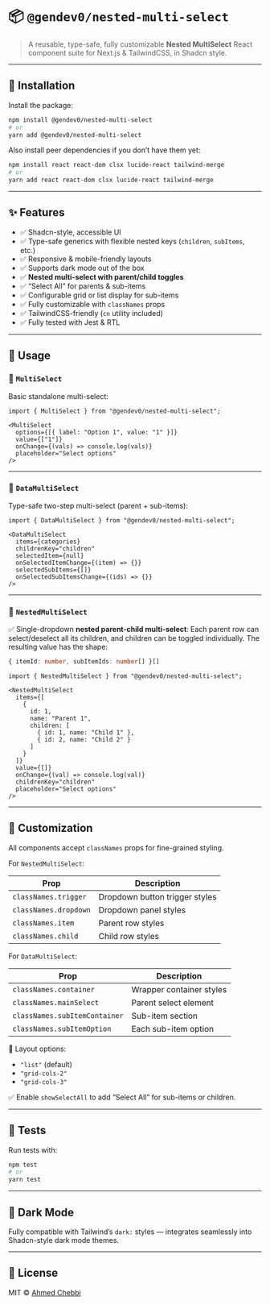 # 📦 `@gendev0/nested-multi-select`

> A reusable, type-safe, fully customizable **Nested MultiSelect** React component suite for Next.js & TailwindCSS, in Shadcn style.

---

## 🚀 Installation

Install the package:

```bash
npm install @gendev0/nested-multi-select
# or
yarn add @gendev0/nested-multi-select
```

Also install peer dependencies if you don’t have them yet:

```bash
npm install react react-dom clsx lucide-react tailwind-merge
# or
yarn add react react-dom clsx lucide-react tailwind-merge
```

---

## ✨ Features

* ✅ Shadcn-style, accessible UI
* ✅ Type-safe generics with flexible nested keys (`children`, `subItems`, etc.)
* ✅ Responsive & mobile-friendly layouts
* ✅ Supports dark mode out of the box
* ✅ **Nested multi-select with parent/child toggles**
* ✅ “Select All” for parents & sub-items
* ✅ Configurable grid or list display for sub-items
* ✅ Fully customizable with `classNames` props
* ✅ TailwindCSS-friendly (`cn` utility included)
* ✅ Fully tested with Jest & RTL

---

## 📖 Usage

### 📝 `MultiSelect`

Basic standalone multi-select:

```tsx
import { MultiSelect } from "@gendev0/nested-multi-select";

<MultiSelect
  options={[{ label: "Option 1", value: "1" }]}
  value={["1"]}
  onChange={(vals) => console.log(vals)}
  placeholder="Select options"
/>
```

---

### 📝 `DataMultiSelect`

Type-safe two-step multi-select (parent + sub-items):

```tsx
import { DataMultiSelect } from "@gendev0/nested-multi-select";

<DataMultiSelect
  items={categories}
  childrenKey="children"
  selectedItem={null}
  onSelectedItemChange={(item) => {}}
  selectedSubItems={[]}
  onSelectedSubItemsChange={(ids) => {}}
/>
```

---

### 📝 `NestedMultiSelect`

✅ Single-dropdown **nested parent-child multi-select**:
Each parent row can select/deselect all its children, and children can be toggled individually.
The resulting value has the shape:

```ts
{ itemId: number, subItemIds: number[] }[]
```

```tsx
import { NestedMultiSelect } from "@gendev0/nested-multi-select";

<NestedMultiSelect
  items={[
    {
      id: 1,
      name: "Parent 1",
      children: [
        { id: 1, name: "Child 1" },
        { id: 2, name: "Child 2" }
      ]
    }
  ]}
  value={[]}
  onChange={(val) => console.log(val)}
  childrenKey="children"
  placeholder="Select options"
/>
```

---

## 🎨 Customization

All components accept `classNames` props for fine-grained styling.

For `NestedMultiSelect`:

| Prop                  | Description                    |
| --------------------- | ------------------------------ |
| `classNames.trigger`  | Dropdown button trigger styles |
| `classNames.dropdown` | Dropdown panel styles          |
| `classNames.item`     | Parent row styles              |
| `classNames.child`    | Child row styles               |

For `DataMultiSelect`:

| Prop                          | Description              |
| ----------------------------- | ------------------------ |
| `classNames.container`        | Wrapper container styles |
| `classNames.mainSelect`       | Parent select element    |
| `classNames.subItemContainer` | Sub-item section         |
| `classNames.subItemOption`    | Each sub-item option     |

📐 Layout options:

* `"list"` (default)
* `"grid-cols-2"`
* `"grid-cols-3"`

✅ Enable `showSelectAll` to add “Select All” for sub-items or children.

---

## 🧪 Tests

Run tests with:

```bash
npm test
# or
yarn test
```

---

## 🌙 Dark Mode

Fully compatible with Tailwind’s `dark:` styles — integrates seamlessly into Shadcn-style dark mode themes.

---

## 📄 License

MIT © [Ahmed Chebbi](https://github.com/gendev0)